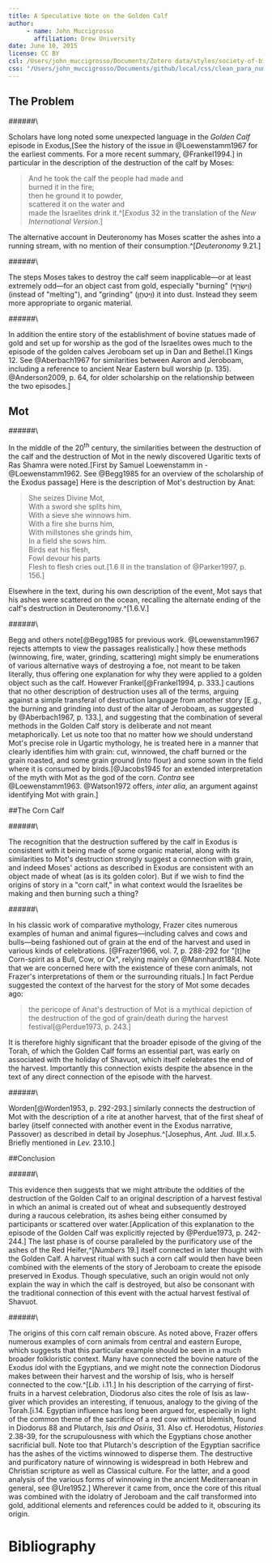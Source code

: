 ```yaml
---
title: A Speculative Note on the Golden Calf
author: 
     - name: John Muccigrosso
       affiliation: Drew University
date: June 10, 2015
license: CC BY
csl: /Users/john_muccigrosso/Documents/Zotero data/styles/society-of-biblical-literature-fullnote-bibliography.csl
css: "/Users/john_muccigrosso/Documents/github/local/css/clean_para_numbering.css"
---
```


## The Problem

######\ 

Scholars have long noted some unexpected language in the *Golden Calf* episode in Exodus,[See the history of the issue in @Loewenstamm1967 for the earliest comments. For a more recent summary, @Frankel1994.] in particular in the description of the destruction of the calf by Moses:

>And he took the calf the people had made and  
>burned it in the fire;  
>then he ground it to powder,  
>scattered it on the water and  
>made the Israelites drink it.^[*Exodus* 32 in the translation of the *New International Version*.]

The alternative account in Deuteronomy has Moses scatter the ashes into a running stream, with no mention of their consumption.^[*Deuteronomy* 9.21.]

######\ 

The steps Moses takes to destroy the calf seem inapplicable—or at least extremely odd—for an object cast from gold, especially "burning" (וַיִּשְׂרֹ֣ף) (instead of "melting"), and "grinding" (וַיִּטְחַ֖ן) it into dust. Instead they seem more appropriate to organic material.

######\ 

In addition the entire story of the establishment of bovine statues made of gold and set up for worship as the god of the Israelites owes much to the episode of the golden calves Jeroboam set up in Dan and Bethel.[1 Kings 12. See @Aberbach1967 for similarities between Aaron and Jeroboam, including a reference to ancient Near Eastern bull worship (p. 135). @Anderson2009, p. 64, for older scholarship on the relationship between the two episodes.]

## Mot

######\ 

In the middle of the 20<sup>th</sup> century, the similarities between the destruction of the calf and the destruction of Mot in the newly discovered Ugaritic texts of Ras Shamra were noted.[First by Samuel Loewenstamm in -@Loewenstamm1962. See @Begg1985 for an overview of the scholarship of the Exodus passage] Here is the description of Mot's destruction by Anat:

>She seizes Divine Mot,  
>With a sword she splits him,  
>With a sieve she winnows him.  
>With a fire she burns him,  
>With millstones she grinds him,  
>In a field she sows him.  
>Birds eat his flesh,  
>Fowl devour his parts  
>Flesh to flesh cries out.[1.6 II in the translation of @Parker1997, p. 156.]

Elsewhere in the text, during his own description of the event, Mot says that his ashes were scattered on the ocean, recalling the alternate ending of the calf's destruction in Deuteronomy.^[1.6.V.]

######\ 

Begg and others note[@Begg1985 for previous work. @Loewenstamm1967 rejects attempts to view the passages realistically.] how these methods (winnowing, fire, water, grinding, scattering) might simply be enumerations of various alternative ways of destroying a foe, not meant to be taken literally, thus offering one explanation for why they were applied to a golden object such as the calf. However Frankel[@Frankel1994, p. 333.] cautions that no other description of destruction uses all of the terms, arguing against a simple transferal of destruction language from another story [E.g., the burning and grinding into dust of the altar of Jeroboam, as suggested by @Aberbach1967, p. 133.], and suggesting that the combination of several methods in the Golden Calf story is deliberate and not meant metaphorically. Let us note too that no matter how we should understand Mot's precise role in Ugartic mythology, he is treated here in a manner that clearly identifies him with grain: cut, winnowed, the chaff burned or the grain roasted, and some grain ground (into flour) and some sown in the field where it is consumed by birds.[@Jacobs1945 for an extended interpretation of the myth with Mot as the god of the corn. *Contra* see @Loewenstamm1963. @Watson1972 offers, *inter alia*, an argument against identifying Mot with grain.]

##The Corn Calf

######\ 

The recognition that the destruction suffered by the calf in Exodus is consistent with it being made of some organic material, along with its similarities to Mot's destruction strongly suggest a connection with grain, and indeed Moses' actions as described in Exodus are consistent with an object made of wheat (as is its golden color). But if we wish to find the origins of story in a "corn calf," in what context would the Israelites be making and then burning such a thing?

######\ 

In his classic work of comparative mythology, Frazer cites numerous examples of human and animal figures—including calves and cows and bulls—being fashioned out of grain at the end of the harvest and used in various kinds of celebrations. [@Frazer1966, vol. 7, p. 288-292 for "\[t\]he Corn-spirit as a Bull, Cow, or Ox", relying mainly on @Mannhardt1884. Note that we are concerned here with the existence of these corn animals, not Frazer's interpretations of them or the surrounding rituals.] In fact Perdue suggested the context of the harvest for the story of Mot some decades ago:

>the pericope of Anat's destruction of Mot is a mythical depiction of the destruction of the god of grain/death during the harvest festival[@Perdue1973, p. 243.]

It is therefore highly significant that the broader episode of the giving of the Torah, of which the Golden Calf forms an essential part, was early on associated with the holiday of Shavuot, which itself celebrates the end of the harvest. Importantly this connection exists despite the absence in the text of any direct connection of the episode with the harvest.

######\ 

Worden[@Worden1953, p. 292-293.] similarly connects the destruction of Mot with the description of a rite at another harvest, that of the first sheaf of barley (itself connected with another event in the Exodus narrative, Passover) as described in detail by Josephus.^[Josephus, *Ant. Jud.* III.x.5. Briefly mentioned in *Lev.* 23.10.]

##Conclusion

######\ 

This evidence then suggests that we might attribute the oddities of the destruction of the Golden Calf to an original description of a harvest festival in which an animal is created out of wheat and subsequently destroyed during a raucous celebration, its ashes being either consumed by participants or scattered over water.[Application of this explanation to the episode of the Golden Calf was explicitly rejected by @Perdue1973, p. 242-244.] The last phase is of course paralleled by the purificatory use of the ashes of the Red Heifer,^[*Numbers* 19.] itself connected in later thought with the Golden Calf. A harvest ritual with such a corn calf would then have been combined with the elements of the story of Jeroboam to create the episode preserved in Exodus. Though speculative, such an origin would not only explain the way in which the calf is destroyed, but also be consonant with the traditional connection of this event with the actual harvest festival of Shavuot.

######\ 

The origins of this corn calf remain obscure. As noted above, Frazer offers numerous examples of corn animals from central and eastern Europe, which suggests that this particular example should be seen in a much broader folkloristic context. Many have connected the bovine nature of the Exodus idol with the Egyptians, and we might note the connection Diodorus makes between their harvest and the worship of Isis, who is herself connected to the cow.^[*Lib.* i.11.] In his description of the carrying of first-fruits in a harvest celebration, Diodorus also cites the role of Isis as law-giver which provides an interesting, if tenuous, analogy to the giving of the Torah.[i.14. Egyptian influence has long been argued for, especially in light of the common theme of the sacrifice of a red cow without blemish, found in Diodorus 88 and Plutarch, *Isis and Osiris*, 31. Also cf. Herodotus, *Histories* 2.38-39, for the scrupulousness with which the Egyptians chose another sacrificial bull. Note too that Plutarch's description of the Egyptian sacrifice has the ashes of the victims winnowed to disperse them. The destructive and purificatory nature of winnowing is widespread in both Hebrew and Christian scripture as well as Classical culture. For the latter, and a good analysis of the various forms of winnowing in the ancient Mediterranean in general, see @Ure1952.] Wherever it came from, once the core of this ritual was combined with the idolatry of Jeroboam and the calf transformed into gold, additional elements and references could be added to it, obscuring its origin.

# Bibliography
